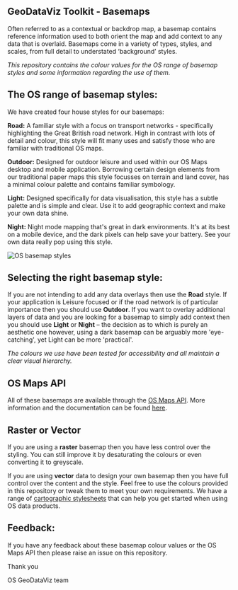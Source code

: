 ## GeoDataViz Toolkit - Basemaps

Often referred to as a contextual or backdrop map, a basemap contains reference information used to both orient the map and add context to any data that is overlaid. Basemaps come in a variety of types, styles, and scales, from full detail to understated ‘background’ styles.

_This repository contains the colour values for the OS range of basemap styles and some information regarding the use of them._

## The OS range of basemap styles:

We have created four house styles for our basemaps:

**Road:** A familiar style with a focus on transport networks - specifically highlighting the Great British road network. High in contrast with lots of detail and colour, this style will fit many uses and satisfy those who are familiar with traditional OS maps.

**Outdoor:** Designed for outdoor leisure and used within our OS Maps desktop and mobile application. Borrowing certain design elements from our traditional paper maps this style focusses on terrain and land cover, has a minimal colour palette and contains familiar symbology.

**Light:** Designed specifically for data visualisation, this style has a subtle palette and is simple and clear. Use it to add geographic context and make your own data shine.

**Night:** Night mode mapping that&#39;s great in dark environments. It&#39;s at its best on a mobile device, and the dark pixels can help save your battery. See your own data really pop using this style.

![OS basemap styles](https://raw.githubusercontent.com/OrdnanceSurvey/GeoDataViz-Toolkit/master/img/os-basemap-styles.gif?token=AF3wjbzATJxMRVi8_JehUx0Gd6JiNdXMks5Z-acjwA%3D%3D)

## Selecting the right basemap style:

If you are not intending to add any data overlays then use the **Road** style. If your application is Leisure focused or if the road network is of particular importance then you should use **Outdoor**. If you want to overlay additional layers of data and you are looking for a basemap to simply add context then you should use **Light** or **Night** – the decision as to which is purely an aesthetic one however, using a dark basemap can be arguably more &#39;eye-catching&#39;, yet Light can be more &#39;practical&#39;.

_The colours we use have been tested for accessibility and all maintain a clear visual hierarchy._

## OS Maps API

All of these basemaps are available through the [OS Maps API](https://developer.ordnancesurvey.co.uk/os-maps-api-enterprise). 
More information and the documentation can be found [here](https://apidocs.os.uk/docs/os-maps-overview).

## Raster or Vector

If you are using a **raster** basemap then you have less control over the styling. You can still improve it by desaturating the colours or even converting it to greyscale.

If you are using **vector** data to design your own basemap then you have full control over the content and the style. Feel free to use the colours provided in this repository or tweak them to meet your own requirements. We have a range of [cartographic stylesheets](https://www.ordnancesurvey.co.uk/resources/carto-design/cartographic-stylesheets.html) that can help you get started when using OS data products.

## Feedback:

If you have any feedback about these basemap colour values or the OS Maps API then please raise an issue on this repository.

Thank you

OS GeoDataViz team
